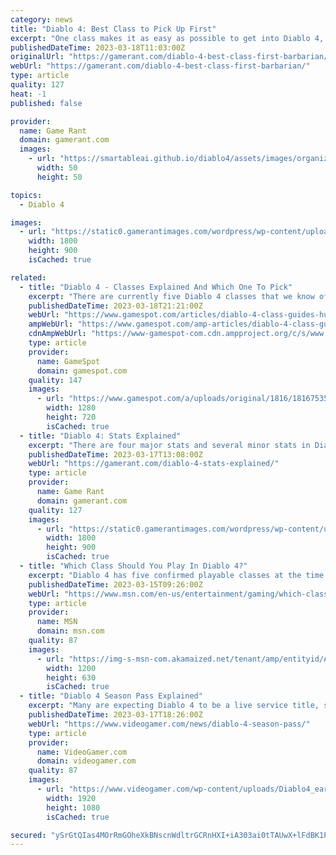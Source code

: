 ```yaml
---
category: news
title: "Diablo 4: Best Class to Pick Up First"
excerpt: "One class makes it as easy as possible to get into Diablo 4, especially for players that are entirely new to the franchise. There are no restrictions on which class can be chosen first in Diablo 4."
publishedDateTime: 2023-03-18T11:03:00Z
originalUrl: "https://gamerant.com/diablo-4-best-class-first-barbarian/"
webUrl: "https://gamerant.com/diablo-4-best-class-first-barbarian/"
type: article
quality: 127
heat: -1
published: false

provider:
  name: Game Rant
  domain: gamerant.com
  images:
    - url: "https://smartableai.github.io/diablo4/assets/images/organizations/gamerant.com-50x50.jpg"
      width: 50
      height: 50

topics:
  - Diablo 4

images:
  - url: "https://static0.gamerantimages.com/wordpress/wp-content/uploads/2023/03/diablo-4-beta-queues.jpg"
    width: 1800
    height: 900
    isCached: true

related:
  - title: "Diablo 4 - Classes Explained And Which One To Pick"
    excerpt: "There are currently five Diablo 4 classes that we know of. These are the Barbarian, Rogue, Sorcerer, Necromancer, and Druid. Each has unique mechanics that allow for varied gameplay, namely their ..."
    publishedDateTime: 2023-03-18T21:21:00Z
    webUrl: "https://www.gamespot.com/articles/diablo-4-class-guides-hub/1100-6512461/"
    ampWebUrl: "https://www.gamespot.com/amp-articles/diablo-4-class-guides-hub/1100-6512461/"
    cdnAmpWebUrl: "https://www-gamespot-com.cdn.ampproject.org/c/s/www.gamespot.com/amp-articles/diablo-4-class-guides-hub/1100-6512461/"
    type: article
    provider:
      name: GameSpot
      domain: gamespot.com
    quality: 147
    images:
      - url: "https://www.gamespot.com/a/uploads/original/1816/18167535/4114184-diablo4classhubguide-.jpg"
        width: 1280
        height: 720
        isCached: true
  - title: "Diablo 4: Stats Explained"
    excerpt: "There are four major stats and several minor stats in Diablo 4, and players will want to know what each of them does to level with a plan. Dexterity gives an additional chance to a player's dodge ..."
    publishedDateTime: 2023-03-17T13:08:00Z
    webUrl: "https://gamerant.com/diablo-4-stats-explained/"
    type: article
    provider:
      name: Game Rant
      domain: gamerant.com
    quality: 127
    images:
      - url: "https://static0.gamerantimages.com/wordpress/wp-content/uploads/2023/03/stats-diablo-4-explained-01.jpg"
        width: 1800
        height: 900
        isCached: true
  - title: "Which Class Should You Play In Diablo 4?"
    excerpt: "Diablo 4 has five confirmed playable classes at the time of writing: Barbarian, Rogue, Necromancer, Sorceress, and Druid. While these are the classes that we are aware of at the moment, and the ..."
    publishedDateTime: 2023-03-15T09:26:00Z
    webUrl: "https://www.msn.com/en-us/entertainment/gaming/which-class-should-you-play-in-diablo-4/ar-AA18FEZ7"
    type: article
    provider:
      name: MSN
      domain: msn.com
    quality: 87
    images:
      - url: "https://img-s-msn-com.akamaized.net/tenant/amp/entityid/AA18Fr3S.img?h=630&w=1200&m=6&q=60&o=t&l=f&f=jpg&x=435&y=56"
        width: 1200
        height: 630
        isCached: true
  - title: "Diablo 4 Season Pass Explained"
    excerpt: "Many are expecting Diablo 4 to be a live service title, so players are naturally wondering about the Season Pass that’s available with the game. NOW READ: Is Diablo Immortal different than Diablo 4?"
    publishedDateTime: 2023-03-17T18:26:00Z
    webUrl: "https://www.videogamer.com/news/diablo-4-season-pass/"
    type: article
    provider:
      name: VideoGamer.com
      domain: videogamer.com
    quality: 87
    images:
      - url: "https://www.videogamer.com/wp-content/uploads/Diablo4_earlyaccess.jpg"
        width: 1920
        height: 1080
        isCached: true

secured: "ySrGtQIas4MOrRmGOheXkBNscnWdltrGCRnHXI+iA303ai0tTAUwX+lFdBK1Pv4BVWbCIbApmuxzpl2gjqGCtLi0itxWko/h82x277rgDzFQqMMZzqXgqGevg0mAhaHZD2XJA+ifh4+X+a9cZuDm9AoXXelu6Nhva/KxfehAwA7+uj9ydx95OT+uDHz/g8RRdRp9MHFktOfRTGKw7rIfJf3CEdhDns9kfc27wxEsevm4AhoTQnk9yBWbdnnQGOj7oJEWvBBLqF2GkkTnBBUzMA27qfBhpzOgQbdGpWcqoNggPFa+tg8vR/5Vtfwg+sZllBOBnbRg56QFAyql0NnX1Cy8DIkaVcCumNvXg3LowHQ=;MCFcQYbR6EqTVPTx2RJ4VA=="
---
```


